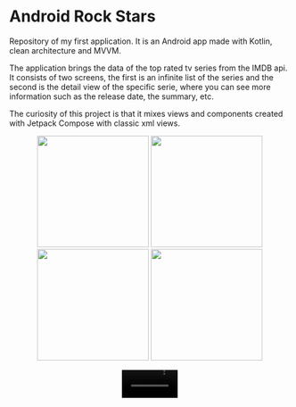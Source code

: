# Android Rock Stars


Repository of my first application. It is an Android app made with Kotlin, clean architecture and MVVM.

The application brings the data of the top rated tv series from the IMDB api. It consists of two screens, the first is an infinite list of the series and the second is the detail view of the specific serie, where you can see more information such as the release date, the summary, etc.

The curiosity of this project is that it mixes views and components created with Jetpack Compose with classic xml views.

<p align="center">
<img width="200" src="https://user-images.githubusercontent.com/108676373/225890538-d40a1aab-508a-410a-9ded-760854dc6a6f.png"> <img width="200" src="https://user-images.githubusercontent.com/108676373/225890508-7ca544dd-f1f6-42ed-90c9-ca293c42fd0e.png"> <img width="200" src="https://user-images.githubusercontent.com/108676373/225890542-68a15b73-b650-4133-83ed-e2b87231dd0c.png"> <img width="200" src="https://user-images.githubusercontent.com/108676373/225890529-a752e88d-8030-4070-9d51-86d8312289d4.png">
</p>

<div align="center">
<video width="100" src="https://user-images.githubusercontent.com/108676373/225908688-747001a3-0170-45d0-8b33-c4f5d9aebe11.mp4">
<div/>

We have the main characteristics:

- Clean Arquitecture with 3 layers. Data -> Domain  -> Ui
- SOLID principies
- Jetpack compose and classics XML views
- Material design
- Support dark and light theme
- Custom Splash Screen with animated logo and brand logo
- Custom mappers between Data and Domain
- Tmdb oficial api : https://developers.themoviedb.org/3/tv/get-top-rated-tv
- Infinite scroll with Paging 3.0
- Retrofit and Gson
- Coroutines
- Dependecies Injector with Dagger Hilt
- Coil
- StateFlow
- Navigation compose
- ViewBinding
- Differents mocks to show the preview with jetpack
- Dependencies gradle file to manage libraries much more easy 
- Android icon
- Good loking design!
- Circular Progress Indicator (jetpack)when open the app while fetching the data
. Circular Progress bar (xml) when open the detail screen while fethcing the data
- TopBar indicator with jetpack compose
- A Jetpack compose component showed in a xml activity
- Design with accesibility in mind (every item has a content description and great contrast)
- Reformat some parameters (like 5300 to 5.3k, 8.9 average votes to 8,9)

